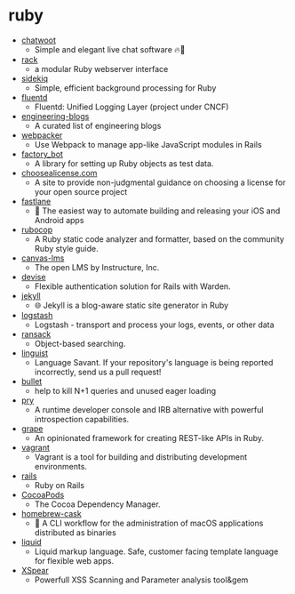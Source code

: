 # ruby
- [chatwoot](https://github.com/chatwoot/chatwoot)
  - Simple and elegant live chat software 🔥💬
- [rack](https://github.com/rack/rack)
  - a modular Ruby webserver interface
- [sidekiq](https://github.com/mperham/sidekiq)
  - Simple, efficient background processing for Ruby
- [fluentd](https://github.com/fluent/fluentd)
  - Fluentd: Unified Logging Layer (project under CNCF)
- [engineering-blogs](https://github.com/kilimchoi/engineering-blogs)
  - A curated list of engineering blogs
- [webpacker](https://github.com/rails/webpacker)
  - Use Webpack to manage app-like JavaScript modules in Rails
- [factory_bot](https://github.com/thoughtbot/factory_bot)
  - A library for setting up Ruby objects as test data.
- [choosealicense.com](https://github.com/github/choosealicense.com)
  - A site to provide non-judgmental guidance on choosing a license for your open source project
- [fastlane](https://github.com/fastlane/fastlane)
  - 🚀 The easiest way to automate building and releasing your iOS and Android apps
- [rubocop](https://github.com/rubocop-hq/rubocop)
  - A Ruby static code analyzer and formatter, based on the community Ruby style guide.
- [canvas-lms](https://github.com/instructure/canvas-lms)
  - The open LMS by Instructure, Inc.
- [devise](https://github.com/heartcombo/devise)
  - Flexible authentication solution for Rails with Warden.
- [jekyll](https://github.com/jekyll/jekyll)
  - 🌐 Jekyll is a blog-aware static site generator in Ruby
- [logstash](https://github.com/elastic/logstash)
  - Logstash - transport and process your logs, events, or other data
- [ransack](https://github.com/activerecord-hackery/ransack)
  - Object-based searching.
- [linguist](https://github.com/github/linguist)
  - Language Savant. If your repository's language is being reported incorrectly, send us a pull request!
- [bullet](https://github.com/flyerhzm/bullet)
  - help to kill N+1 queries and unused eager loading
- [pry](https://github.com/pry/pry)
  - A runtime developer console and IRB alternative with powerful introspection capabilities.
- [grape](https://github.com/ruby-grape/grape)
  - An opinionated framework for creating REST-like APIs in Ruby.
- [vagrant](https://github.com/hashicorp/vagrant)
  - Vagrant is a tool for building and distributing development environments.
- [rails](https://github.com/rails/rails)
  - Ruby on Rails
- [CocoaPods](https://github.com/CocoaPods/CocoaPods)
  - The Cocoa Dependency Manager.
- [homebrew-cask](https://github.com/Homebrew/homebrew-cask)
  - 🍻 A CLI workflow for the administration of macOS applications distributed as binaries
- [liquid](https://github.com/Shopify/liquid)
  - Liquid markup language. Safe, customer facing template language for flexible web apps.
- [XSpear](https://github.com/hahwul/XSpear)
  - Powerfull XSS Scanning and Parameter analysis tool&gem
